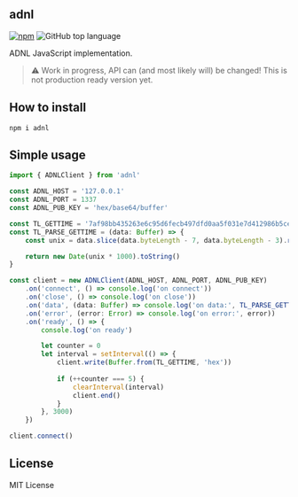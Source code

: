 ## adnl

[![npm](https://img.shields.io/npm/v/adnl)](https://www.npmjs.com/package/adnl) ![GitHub top language](https://img.shields.io/github/languages/top/tonstack/adnl-js)

ADNL JavaScript implementation.
> :warning: Work in progress, API can (and most likely will) be changed! This is not production ready version yet.

## How to install
```
npm i adnl
```

## Simple usage
```typescript
import { ADNLClient } from 'adnl'

const ADNL_HOST = '127.0.0.1'
const ADNL_PORT = 1337
const ADNL_PUB_KEY = 'hex/base64/buffer'

const TL_GETTIME = '7af98bb435263e6c95d6fecb497dfd0aa5f031e7d412986b5ce720496db512052e8f2d100cdf068c7904345aad16000000000000'
const TL_PARSE_GETTIME = (data: Buffer) => {
    const unix = data.slice(data.byteLength - 7, data.byteLength - 3).readUint32LE(0)

    return new Date(unix * 1000).toString()
}

const client = new ADNLClient(ADNL_HOST, ADNL_PORT, ADNL_PUB_KEY)
    .on('connect', () => console.log('on connect'))
    .on('close', () => console.log('on close'))
    .on('data', (data: Buffer) => console.log('on data:', TL_PARSE_GETTIME(data)))
    .on('error', (error: Error) => console.log('on error:', error))
    .on('ready', () => {
        console.log('on ready')

        let counter = 0
        let interval = setInterval(() => {
            client.write(Buffer.from(TL_GETTIME, 'hex'))
        
            if (++counter === 5) {
                clearInterval(interval)
                client.end()
            }
        }, 3000)
    })

client.connect()
```

## License

MIT License
